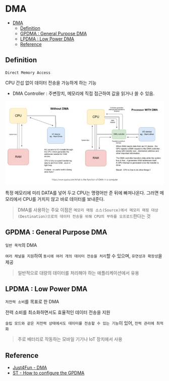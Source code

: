 # DMA

- [DMA](#dma)
  - [Definition](#definition)
  - [GPDMA : General Purpose DMA](#gpdma--general-purpose-dma)
  - [LPDMA : Low Power DMA](#lpdma--low-power-dma)
  - [Reference](#reference)

## Definition

`Direct Memory Access`

CPU 간섭 없이 데이터 전송을 가능하게 하는 기능

- DMA Controller : 주변장치, 메모리에 직접 접근하여 값을 읽거나 쓸 수 있음.

![DMA](images/DMA.png)

특정 메모리에 미리 DATA를 넣어 두고 CPU는 명령어만 준 뒤에 빠져나온다. 그러면 메모리에서 CPU를 거치지 않고 바로 데이터를 보내준다.

> DMA를 사용하는 주요 이점은 `메모리 매핑 소스(Source)에서 메모리 매핑 대상(Destination)으로의 데이터 전송을 위해 CPU의 부하를 오프로드`한다는 것

## GPDMA : General Purpose DMA

`일반 목적`의 DMA

`여러 채널을 지원`하여 `동시에 여러 개의 데이터 전송을 처리`할 수 있으며, `유연성과 확장성`을 제공

> 일반적으로 대량의 데이터를 처리해야 하는 애플리케이션에서 유용

## LPDMA : Low Power DMA

`저전력 소비`를 목표로 한 DMA

전력 소비를 최소화하면서도 효율적인 데이터 전송을 지원

`슬립 모드와 같은 저전력 상태에서도 데이터를 전송할 수 있는 기능`이 있어, `전력 관리에 최적화`

> 주로 배터리로 작동하는 모바일 기기나 IoT 장치에서 사용

## Reference
- [Just4Fun - DMA](https://embed-avr.tistory.com/130)
- [ST - How to configure the GPDMA](https://community.st.com/t5/stm32-mcus/how-to-configure-the-gpdma/ta-p/49412)
